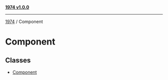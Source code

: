 [**1974 v1.0.0**](../README.md)

***

[1974](../modules.md) / Component

# Component

## Classes

- [Component](classes/Component.md)

